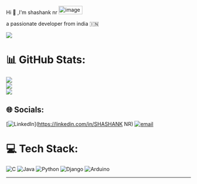 Hi 👋 ,I'm shashank nr
<img width="65" height="23" alt="image" src="https://github.com/user-attachments/assets/a2207c9e-809d-4b85-9991-5aad699e4c1f" />


a passionate developer from india 🇮🇳

[![](https://visitcount.itsvg.in/api?id=shashanknr172-beep&icon=0&color=0)](https://visitcount.itsvg.in)

# 📊 GitHub Stats:
![](https://github-readme-stats.vercel.app/api?username=shashanknr172-beep&theme=default&hide_border=false&include_all_commits=true&count_private=true)<br/>
![](https://nirzak-streak-stats.vercel.app/?user=shashanknr172-beep&theme=default&hide_border=false)<br/>
![](https://github-readme-stats.vercel.app/api/top-langs/?username=shashanknr172-beep&theme=default&hide_border=false&include_all_commits=true&count_private=true&layout=compact)



## 🌐 Socials:
[![LinkedIn](https://img.shields.io/badge/LinkedIn-%230077B5.svg?logo=linkedin&logoColor=white)](https://linkedin.com/in/SHASHANK NR) [![email](https://img.shields.io/badge/Email-D14836?logo=gmail&logoColor=white)](mailto:shashanknr172@gmail.com) 

# 💻 Tech Stack:
![C](https://img.shields.io/badge/c-%2300599C.svg?style=flat&logo=c&logoColor=white) ![Java](https://img.shields.io/badge/java-%23ED8B00.svg?style=flat&logo=openjdk&logoColor=white) ![Python](https://img.shields.io/badge/python-3670A0?style=flat&logo=python&logoColor=ffdd54) ![Django](https://img.shields.io/badge/django-%23092E20.svg?style=flat&logo=django&logoColor=white) ![Arduino](https://img.shields.io/badge/-Arduino-00979D?style=flat&logo=Arduino&logoColor=white)




---


<!-- Proudly created with GPRM ( https://gprm.itsvg.in ) -->

